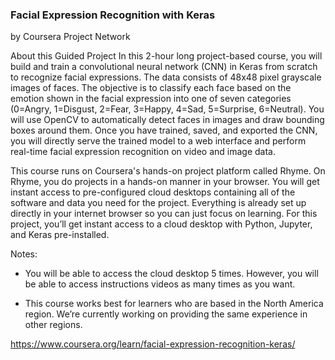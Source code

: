 ### Facial Expression Recognition with Keras
by Coursera Project Network

About this Guided Project
In this 2-hour long project-based course, you will build and train a convolutional neural network (CNN) in Keras from scratch to recognize facial expressions. The data consists of 48x48 pixel grayscale images of faces. The objective is to classify each face based on the emotion shown in the facial expression into one of seven categories (0=Angry, 1=Disgust, 2=Fear, 3=Happy, 4=Sad, 5=Surprise, 6=Neutral). You will use OpenCV to automatically detect faces in images and draw bounding boxes around them. Once you have trained, saved, and exported the CNN, you will directly serve the trained model to a web interface and perform real-time facial expression recognition on video and image data. 

This course runs on Coursera's hands-on project platform called Rhyme. On Rhyme, you do projects in a hands-on manner in your browser. You will get instant access to pre-configured cloud desktops containing all of the software and data you need for the project. Everything is already set up directly in your internet browser so you can just focus on learning. For this project, you’ll get instant access to a cloud desktop with Python, Jupyter, and Keras pre-installed.

Notes:
- You will be able to access the cloud desktop 5 times. However, you will be able to access instructions videos as many times as you want.

- This course works best for learners who are based in the North America region. We’re currently working on providing the same experience in other regions.

https://www.coursera.org/learn/facial-expression-recognition-keras/
